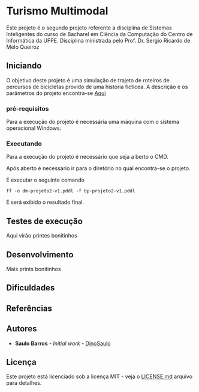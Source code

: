 # Turismo Multimodal

Este projeto é o segundo projeto referente a disciplina de Sistemas Inteligentes do curso de Bacharel em Ciência da Computação do Centro de Informática da UFPE.
Disciplina ministrada pelo Prof. Dr. Sergio Ricardo de Melo Queiroz

## Iniciando

O objetivo deste projeto é uma simulação de trajeto de roteiros de percursos de bicicletas provido de uma história ficticea.
A descrição e os parâmetros do projeto encontra-se [Aqui](https://classroom.google.com/u/1/c/MTYwNjUzNDA4MDda/a/MjI1ODQ5MzQ5MTFa/details)


### pré-requisitos

Para a execução do projeto é necessária uma máquina com o sistema operacional Windows.

### Executando

Para a execução do projeto é necessário que seja a berto o CMD.

Após aberto é necessário ir para o diretório no qual encontra-se o projeto.

E executar o seguinte comando

```
ff -o dm-projeto2-v1.pddl -f bp-projeto2-v1.pddl
```

E será exibido o resultado final.

## Testes de execução

Aqui virão printes bonitinhos

## Desenvolvimento

Mais prints bonitinhos

## Dificuldades


## Referências


## Autores

* **Saulo Barros** - *Initial work* - [DinoSaulo](https://github.com/DinoSaulo)

## Licença

Este projeto está licenciado sob a licença MIT - veja o [LICENSE.md](LICENSE.md) arquivo para detalhes.


